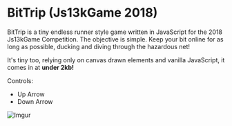 # BitTrip (Js13kGame 2018)
BitTrip is a tiny endless runner style game written in JavaScript for the 2018 Js13kGame Competition. The objective is simple. Keep your bit online for as long as possible, ducking and diving through the hazardous net!

It's tiny too, relying only on canvas drawn elements and vanilla JavaScript, it comes in at **under 2kb!**

Controls: 
- Up Arrow
- Down Arrow

![Imgur](https://i.imgur.com/ls4DiYZ.gif)
